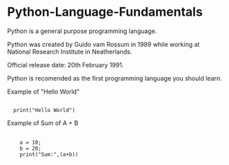 # Python-Language-Fundamentals

<p>Python is a general purpose programming language.</p>
<p>Python was created by Guido vam Rossum in 1989 while working at National Research Institute in Neatherlands.</p>
<p>Official release date: 20th February 1991.</p>
<p>Python is recomended as the first programming language you should learn.</p>

Example of "Hello World"

<code>
  print("Hello World")
</code>

Example of Sum of A + B

<pre>
  <code>
    a = 10;
    b = 20;
    print("Sum:",(a+b))
  </code>
</pre>
